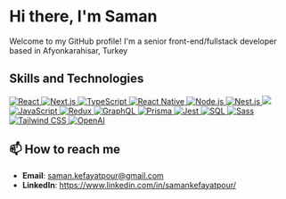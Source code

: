# Hi there, I'm Saman
Welcome to my GitHub profile! I'm a senior front-end/fullstack developer based in Afyonkarahisar, Turkey

## Skills and Technologies

  <p align="left">
  <a target="_blank" rel="noopener noreferrer nofollow" href="https://reactjs.org/">
    <img src="https://img.shields.io/badge/react-%2361DAFB.svg?style=flat-square&logo=react&logoColor=black" alt="React" />
  </a>
  <a target="_blank" rel="noopener noreferrer nofollow" href="https://nextjs.org/">
    <img src="https://img.shields.io/badge/next.js-%23000000.svg?style=flat-square&logo=next.js&logoColor=white" alt="Next.js" />
  </a>
  <a target="_blank" rel="noopener noreferrer nofollow" href="https://www.typescriptlang.org/">
    <img src="https://img.shields.io/badge/typescript-%233178C6.svg?style=flat-square&logo=typescript&logoColor=white" alt="TypeScript" />
  </a>
  <a target="_blank" rel="noopener noreferrer nofollow" href="https://reactnative.dev/">
    <img src="https://img.shields.io/badge/React%20Native-%2300B8D8.svg?style=flat-square&logo=react-native&logoColor=white" alt="React Native" />
  </a>
  <a target="_blank" rel="noopener noreferrer nofollow" href="https://nodejs.org/">
    <img src="https://img.shields.io/badge/node.js-%2343853D.svg?style=flat-square&logo=node.js&logoColor=white" alt="Node.js" />
  </a>
  <a target="_blank" rel="noopener noreferrer nofollow" href="https://nestjs.com/">
    <img src="https://img.shields.io/badge/nestjs-%23E0234E.svg?style=flat-square&logo=nestjs&logoColor=white" alt="Nest.js" />
  </a>
  <a target="_blank" rel="noopener noreferrer nofollow" href="https://expressjs.com/">
    <img src=" https://img.shields.io/badge/Express.js-000000?logo=express&logoColor=fff&style=flat/>
  </a>
  <a target="_blank" rel="noopener noreferrer nofollow" href="https://developer.mozilla.org/en-US/docs/Web/JavaScript">
    <img src="https://img.shields.io/badge/javascript-%23F7DF1E.svg?style=flat-square&logo=javascript&logoColor=black" alt="JavaScript" />
  </a>
  <a target="_blank" rel="noopener noreferrer nofollow" href="https://redux.js.org/">
    <img src="https://img.shields.io/badge/redux-%23764ABC.svg?style=flat-square&logo=redux&logoColor=white" alt="Redux" />
  </a>
  <a target="_blank" rel="noopener noreferrer nofollow" href="https://graphql.org/">
    <img src="https://img.shields.io/badge/graphql-%23E10098.svg?style=flat-square&logo=graphql&logoColor=white" alt="GraphQL" />
  </a>
  <a target="_blank" rel="noopener noreferrer nofollow" href="https://www.prisma.io/">
    <img src="https://img.shields.io/badge/prisma-%232D3748.svg?style=flat-square&logo=prisma&logoColor=white" alt="Prisma" />
  </a>
  <a target="_blank" rel="noopener noreferrer nofollow" href="https://jestjs.io/">
    <img src="https://img.shields.io/badge/jest-%23C21325.svg?style=flat-square&logo=jest&logoColor=white" alt="Jest" />
  </a>
  <a target="_blank" rel="noopener noreferrer nofollow" href="https://www.sql.org/">
    <img src="https://img.shields.io/badge/sql-%23476EAA.svg?style=flat-square&logo=postgresql&logoColor=white" alt="SQL" />
  </a>
  <a target="_blank" rel="noopener noreferrer nofollow" href="https://sass-lang.com/">
    <img src="https://img.shields.io/badge/sass-%23CC6699.svg?style=flat-square&logo=sass&logoColor=white" alt="Sass" />
  </a>
  <a target="_blank" rel="noopener noreferrer nofollow" href="https://tailwindcss.com/">
    <img src="https://img.shields.io/badge/tailwindcss-%2338B2AC.svg?style=flat-square&logo=tailwind-css&logoColor=white" alt="Tailwind CSS" />
  </a>
  <a target="_blank" rel="noopener noreferrer nofollow" href="https://openai.com/">
    <img src="https://img.shields.io/badge/openai-%2346A2F1.svg?style=flat-square&logo=openai&logoColor=white" alt="OpenAI" />
  </a>
</p>


## 📫 How to reach me

- **Email**: saman.kefayatpour@gmail.com
- **LinkedIn**: https://www.linkedin.com/in/samankefayatpour/
